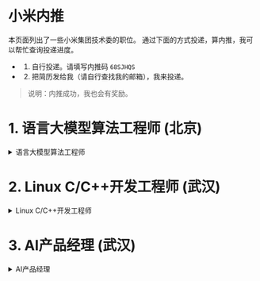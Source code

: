 # 小米内推

本页面列出了一些小米集团技术委的职位。
通过下面的方式投递，算内推，我可以帮忙查询投递进度。

  - 1. 自行投递。请填写内推码 `68SJHQS`
  - 2.  把简历发给我（请自行查找我的邮箱），我来投递。

> 说明：内推成功，我也会有奖励。

# 1. 语言大模型算法工程师 (北京)

<details>
  <summary>语言大模型算法工程师</summary>

## 职位描述

工作内容：从事语言大模型技术的研发和应用，包括但不限于：

  1. 负责基座模型预训练、指令微调训练和强化学习
  2. 负责模型结构和训练策略的优化，提升训练效率和推理效率
  3. 协同跨团队技术和业务同学共同达成技术和业务目标
  4. 跟进最新的学术进展，及时掌握大模型的前沿技术

## 职位要求

  1. 计算机相关专业获得硕士学位， 博士优先， 发表过大模型相关研究AI顶会论文优先；
  2. 对NLP主流大模型如GPT3/chatGPT/T5/PaLM/LLaMA/GLM等的原理和差异有深入的理解；
  3. 熟练掌握主流深度学习框架pytorch/tensorflow，大模型训练框架Megatron-LM/Deepspeed等多机多卡方案，有百亿/千亿NLP大模型训练调优经验优先；
  4. 有良好的代码开发能力，有开源项目开发经验优先。

|投递链接|二维码|
|---|---|
|[点此](https://xiaomi.jobs.f.mioffice.cn/referral/position/detail/?token=MTsxNzEwOTA4NzEwMTA5OzcwMTE2MDMyMjQyNjg3NjczNDA7NzI2ODUzODQ3MzI4NzA3MzkwMA)|![](./pic/job-1.png)|

</details>

# 2. Linux C/C++开发工程师 (武汉)


<details>
  <summary>Linux C/C++开发工程师</summary>

## 职位描述

  1. 负责多模态大模型跨平台的部署和优化，支持模型在相机相册和AIOT设备中的优化和集成落地。
  2. 负责智能车和机器人系统开发，包括视觉导航、系统控制、消息中间件

## 职位要求

  1. 本科及以上学历，计算机软件、电子信息、通信等相关专业；
  2. 熟练掌握C/C++，具备扎实的数据结构理论基础，有一定的算法分析和设计能力，有良好的编程习惯；
  3. 掌握Linux环境，熟悉操作系统，了解进程线程及内存管理等，了解C++软件开发流程，熟悉shell、python等脚本编程；
  4. 扎实的计算机基础，具备优秀的学习能力和逻辑思维能力，善于分析问题和解决问题；有良好的沟通和团队协作能力；
  5. 有以下相关经验优先：
    1) 熟悉C++11及以上特性；
    2) 熟悉一项或多项优化技术，如ARM neon、SSE/AVX、OpenCL或CUDA、HVX等；
    3) 有图像处理，AI模型部署相关经验。
    4) 有Android相关开发经验

|投递链接|二维码|
|---|---|
|[点此](https://xiaomi.jobs.f.mioffice.cn/referral/m/position/detail/?token=MTsxNzEwOTA5MTc5NjQyOzcwMTE2MDMyMjQyNjg3NjczNDA7NzMxMjM4MDI4Mzg4OTUwMDI2OQ)|![](./pic/job-2.png)|

</details>

# 3. AI产品经理 (武汉)

<details>
  <summary>AI产品经理</summary>

## 职位描述

  1、负责AI+新零售产品的规划，包括：销量预测、智能分货、智能选品、智能选址等产品设计，并确保产品落地，支持公司业务目标的达成；
  2、独立完成产品调研、设计，协调业务部门，完成项目的落地，并通过效果分析，推动产品的优化；
  3、与技术团队密切配合，推进产品开发迭代，设计算法模型优化的配合策略，实现产品目标；
  4、结合业务场景的数据分析，为业务提供可行性建议，指导业务动作。

## 职位要求

  1、本科及以上学历，计算机、统计学、数学、经济学、传播学等相关专业，了解算法特性，理解零售行业问题；
  2、3年以上大数据、算法产品相关工作经历，有电商、零售产品经验优先；
  3、良好的逻辑思维、业务理解能力和快速学习能力，能够独立负责完整的项目；
  4、较强的跨部门沟通及协调能力，系统化的产品思维，较强的提炼和写作能力；
  5、具备主人翁意识，对待工作有激情，工作踏实认真，抗压能力强。

|投递链接|二维码|
|---|---|
|[点此](https://xiaomi.jobs.f.mioffice.cn/referral/m/position/detail/?token=MTsxNzEwOTA5NDE2MTc4OzcwMTE2MDMyMjQyNjg3NjczNDA7NzMzNzk4ODY1ODU3NjA0ODIzNg)|![](./pic/job-3.png)|

</details>
